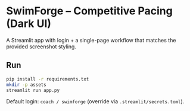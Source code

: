 # SwimForge – Competitive Pacing (Dark UI)

A Streamlit app with login + a single-page workflow that matches the provided screenshot styling.

## Run
```bash
pip install -r requirements.txt
mkdir -p assets
streamlit run app.py
```
Default login: `coach / swimforge` (override via `.streamlit/secrets.toml`).
